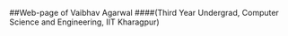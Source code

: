##Web-page of Vaibhav Agarwal 
####(Third Year Undergrad, Computer Science and Engineering, IIT Kharagpur)
